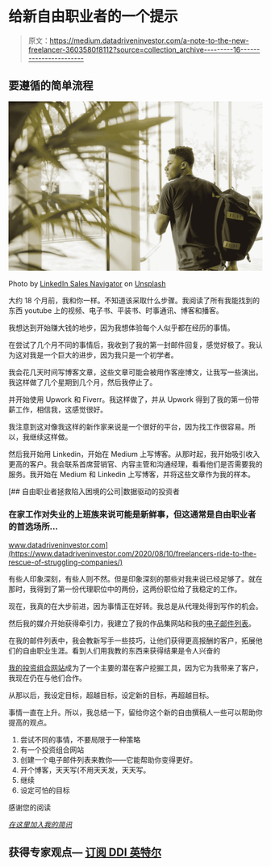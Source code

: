 # 给新自由职业者的一个提示

> 原文：<https://medium.datadriveninvestor.com/a-note-to-the-new-freelancer-3603580f8112?source=collection_archive---------16----------------------->

## 要遵循的简单流程

![](img/88ee9c861b00a01a0397aa3e0c2e6049.png)

Photo by [LinkedIn Sales Navigator](https://unsplash.com/@linkedinsalesnavigator?utm_source=medium&utm_medium=referral) on [Unsplash](https://unsplash.com?utm_source=medium&utm_medium=referral)

大约 18 个月前，我和你一样。不知道该采取什么步骤。我阅读了所有我能找到的东西 youtube 上的视频、电子书、平装书、时事通讯、博客和播客。

我想达到开始赚大钱的地步，因为我想体验每个人似乎都在经历的事情。

在尝试了几个月不同的事情后，我收到了我的第一封邮件回复，感觉好极了。我认为这对我是一个巨大的进步，因为我只是一个初学者。

我会花几天时间写博客文章，这些文章可能会被用作客座博文，让我写一些演出。我这样做了几个星期到几个月，然后我停止了。

并开始使用 Upwork 和 Fiverr。我这样做了，并从 Upwork 得到了我的第一份带薪工作，相信我，这感觉很好。

我注意到这对像我这样的新作家来说是一个很好的平台，因为找工作很容易。所以，我继续这样做。

然后我开始用 Linkedin，开始在 Medium 上写博客。从那时起，我开始吸引收入更高的客户。我会联系首席营销官、内容主管和沟通经理，看看他们是否需要我的服务。我开始在 Medium 和 Linkedin 上写博客，并将这些文章作为我的样本。

[](https://www.datadriveninvestor.com/2020/08/10/freelancers-ride-to-the-rescue-of-struggling-companies/) [## 自由职业者拯救陷入困境的公司|数据驱动的投资者

### 在家工作对失业的上班族来说可能是新鲜事，但这通常是自由职业者的首选场所…

www.datadriveninvestor.com](https://www.datadriveninvestor.com/2020/08/10/freelancers-ride-to-the-rescue-of-struggling-companies/) 

有些人印象深刻，有些人则不然。但是印象深刻的那些对我来说已经足够了。就在那时，我得到了第一份代理职位中的两份，这两份职位给了我稳定的工作。

现在，我真的在大步前进，因为事情正在好转。我总是从代理处得到写作的机会。

然后我的媒介开始获得牵引力，我建立了我的作品集网站和我的[电子邮件列表](https://mailchi.mp/91ab170a8236/tochukwu)。

在我的邮件列表中，我会教新写手一些技巧，让他们获得更高报酬的客户，拓展他们的自由职业生涯。看到人们用我教的东西来获得结果是令人兴奋的

[我的投资组合网站](http://tochukwuokoro.com/)成为了一个主要的潜在客户挖掘工具，因为它为我带来了客户，我现在仍在与他们合作。

从那以后，我设定目标，超越目标，设定新的目标，再超越目标。

事情一直在上升。所以，我总结一下，留给你这个新的自由撰稿人一些可以帮助你提高的观点。

1.  尝试不同的事情，不要局限于一种策略
2.  有一个投资组合网站
3.  创建一个电子邮件列表来教你——它能帮助你变得更好。
4.  开个博客，天天写(不用天天发，天天写。
5.  继续
6.  设定可怕的目标

感谢您的阅读

[*在这里加入我的简讯*](https://mailchi.mp/91ab170a8236/tochukwu)

## 获得专家观点— [订阅 DDI 英特尔](https://datadriveninvestor.com/ddi-intel)